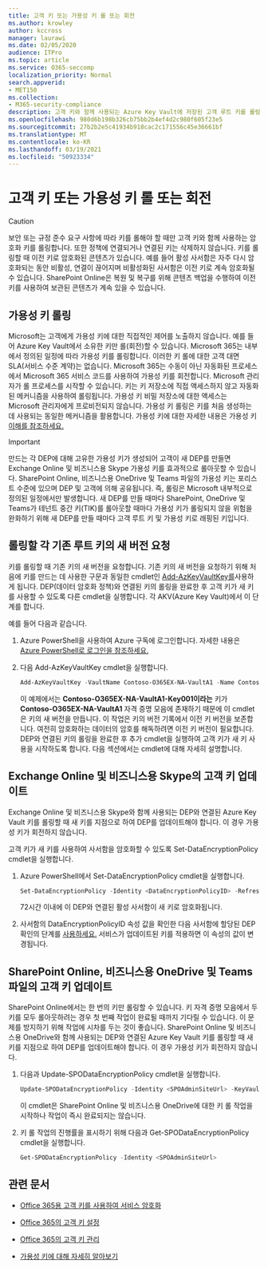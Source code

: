 ```yaml
---
title: 고객 키 또는 가용성 키 롤 또는 회전
ms.author: krowley
author: kccross
manager: laurawi
ms.date: 02/05/2020
audience: ITPro
ms.topic: article
ms.service: O365-seccomp
localization_priority: Normal
search.appverid:
- MET150
ms.collection:
- M365-security-compliance
description: 고객 키와 함께 사용되는 Azure Key Vault에 저장된 고객 루트 키를 롤링하는 방법을 설명합니다. 서비스에는 Exchange Online, 비즈니스용 Skype, SharePoint Online, 비즈니스용 OneDrive 및 Teams 파일이 포함됩니다.
ms.openlocfilehash: 980d6b198b326cb75bb2b4ef4d2c980f605f23e5
ms.sourcegitcommit: 27b2b2e5c41934b918cac2c171556c45e36661bf
ms.translationtype: MT
ms.contentlocale: ko-KR
ms.lasthandoff: 03/19/2021
ms.locfileid: "50923334"
---
```

# <a name="roll-or-rotate-a-customer-key-or-an-availability-key"></a>고객 키 또는 가용성 키 롤 또는 회전

> [!CAUTION]
> 보안 또는 규정 준수 요구 사항에 따라 키를 롤해야 할 때만 고객 키와 함께 사용하는 암호화 키를 롤링합니다. 또한 정책에 연결되거나 연결된 키는 삭제하지 않습니다. 키를 롤링할 때 이전 키로 암호화된 콘텐츠가 있습니다. 예를 들어 활성 사서함은 자주 다시 암호화되는 동안 비활성, 연결이 끊어지며 비활성화된 사서함은 이전 키로 계속 암호화될 수 있습니다. SharePoint Online은 복원 및 복구를 위해 콘텐츠 백업을 수행하여 이전 키를 사용하여 보관된 콘텐츠가 계속 있을 수 있습니다.

## <a name="about-rolling-the-availability-key"></a>가용성 키 롤링

Microsoft는 고객에게 가용성 키에 대한 직접적인 제어를 노출하지 않습니다. 예를 들어 Azure Key Vault에서 소유한 키만 롤(회전)할 수 있습니다. Microsoft 365는 내부에서 정의된 일정에 따라 가용성 키를 롤링합니다. 이러한 키 롤에 대한 고객 대면 SLA(서비스 수준 계약)는 없습니다. Microsoft 365는 수동이 아닌 자동화된 프로세스에서 Microsoft 365 서비스 코드를 사용하여 가용성 키를 회전합니다. Microsoft 관리자가 롤 프로세스를 시작할 수 있습니다. 키는 키 저장소에 직접 액세스하지 않고 자동화된 메커니즘을 사용하여 롤링됩니다. 가용성 키 비밀 저장소에 대한 액세스는 Microsoft 관리자에게 프로비전되지 않습니다. 가용성 키 롤링은 키를 처음 생성하는 데 사용되는 동일한 메커니즘을 활용합니다. 가용성 키에 대한 자세한 내용은 가용성 키 [이해를 참조하세요.](customer-key-availability-key-understand.md)

> [!IMPORTANT]
> 만드는 각 DEP에 대해 고유한 가용성 키가 생성되어 고객이 새 DEP를 만들면 Exchange Online 및 비즈니스용 Skype 가용성 키를 효과적으로 롤아웃할 수 있습니다. SharePoint Online, 비즈니스용 OneDrive 및 Teams 파일의 가용성 키는 포리스트 수준에 있으며 DEP 및 고객에 의해 공유됩니다. 즉, 롤링은 Microsoft 내부적으로 정의된 일정에서만 발생합니다. 새 DEP를 만들 때마다 SharePoint, OneDrive 및 Teams가 테넌트 중간 키(TIK)를 롤아웃할 때마다 가용성 키가 롤링되지 않을 위험을 완화하기 위해 새 DEP를 만들 때마다 고객 루트 키 및 가용성 키로 래핑된 키입니다.

## <a name="request-a-new-version-of-each-existing-root-key-you-want-to-roll"></a>롤링할 각 기존 루트 키의 새 버전 요청

키를 롤링할 때 기존 키의 새 버전을 요청합니다. 기존 키의 새 버전을 요청하기 위해 처음에 키를 만드는 데 사용한 구문과 동일한 cmdlet인 [Add-AzKeyVaultKey를](/powershell/module/az.keyvault/add-azkeyvaultkey)사용하게 됩니다. DEP(데이터 암호화 정책)와 연결된 키의 롤링을 완료한 후 고객 키가 새 키를 사용할 수 있도록 다른 cmdlet을 실행합니다. 각 AKV(Azure Key Vault)에서 이 단계를 합니다.

예를 들어 다음과 같습니다.

1. Azure PowerShell을 사용하여 Azure 구독에 로그인합니다. 자세한 내용은 [Azure PowerShell로 로그인을 참조하세요.](/powershell/azure/authenticate-azureps)

2. 다음 Add-AzKeyVaultKey cmdlet을 실행합니다.

   ```powershell
   Add-AzKeyVaultKey -VaultName Contoso-O365EX-NA-VaultA1 -Name Contoso-O365EX-NA-VaultA1-Key001 -Destination HSM -KeyOps @('wrapKey','unwrapKey') -NotBefore (Get-Date -Date "12/27/2016 12:01 AM")
   ```

   이 예제에서는 **Contoso-O365EX-NA-VaultA1-Key001이라는** 키가 **Contoso-O365EX-NA-VaultA1** 자격 증명 모음에 존재하기 때문에 이 cmdlet은 키의 새 버전을 만듭니다. 이 작업은 키의 버전 기록에서 이전 키 버전을 보존합니다. 여전히 암호화하는 데이터의 암호를 해독하려면 이전 키 버전이 필요합니다. DEP와 연결된 키의 롤링을 완료한 후 추가 cmdlet을 실행하여 고객 키가 새 키 사용을 시작하도록 합니다. 다음 섹션에서는 cmdlet에 대해 자세히 설명합니다.
  
## <a name="update-the-customer-key-for-exchange-online-and-skype-for-business"></a>Exchange Online 및 비즈니스용 Skype의 고객 키 업데이트

Exchange Online 및 비즈니스용 Skype와 함께 사용되는 DEP와 연결된 Azure Key Vault 키를 롤링할 때 새 키를 지점으로 하여 DEP를 업데이트해야 합니다. 이 경우 가용성 키가 회전하지 않습니다.

고객 키가 새 키를 사용하여 사서함을 암호화할 수 있도록 Set-DataEncryptionPolicy cmdlet을 실행합니다.

1. Azure PowerShell에서 Set-DataEncryptionPolicy cmdlet을 실행합니다.
  
   ```powershell
   Set-DataEncryptionPolicy -Identity <DataEncryptionPolicyID> -Refresh
   ```

   72시간 이내에 이 DEP와 연결된 활성 사서함이 새 키로 암호화됩니다.

2. 사서함의 DataEncryptionPolicyID 속성 값을 확인한 다음 사서함에 할당된 DEP 확인의 단계를 [사용하세요.](customer-key-manage.md#determine-the-dep-assigned-to-a-mailbox) 서비스가 업데이트된 키를 적용하면 이 속성의 값이 변경됩니다.
  
## <a name="update-the-customer-key-for-sharepoint-online-onedrive-for-business-and-teams-files"></a>SharePoint Online, 비즈니스용 OneDrive 및 Teams 파일의 고객 키 업데이트

SharePoint Online에서는 한 번의 키만 롤링할 수 있습니다. 키 자격 증명 모음에서 두 키를 모두 롤아웃하려는 경우 첫 번째 작업이 완료될 때까지 기다릴 수 있습니다. 이 문제를 방지하기 위해 작업에 시차를 두는 것이 좋습니다. SharePoint Online 및 비즈니스용 OneDrive와 함께 사용되는 DEP와 연결된 Azure Key Vault 키를 롤링할 때 새 키를 지점으로 하여 DEP를 업데이트해야 합니다. 이 경우 가용성 키가 회전하지 않습니다.

1. 다음과 Update-SPODataEncryptionPolicy cmdlet을 실행합니다.
  
   ```powershell
   Update-SPODataEncryptionPolicy -Identity <SPOAdminSiteUrl> -KeyVaultName <ReplacementKeyVaultName> -KeyName <ReplacementKeyName> -KeyVersion <ReplacementKeyVersion> -KeyType <Primary | Secondary>
   ```

   이 cmdlet은 SharePoint Online 및 비즈니스용 OneDrive에 대한 키 롤 작업을 시작하나 작업이 즉시 완료되지는 않습니다.

2. 키 롤 작업의 진행률을 표시하기 위해 다음과 Get-SPODataEncryptionPolicy cmdlet을 실행합니다.

   ```powershell
   Get-SPODataEncryptionPolicy -Identity <SPOAdminSiteUrl>
   ```

## <a name="related-articles"></a>관련 문서

- [Office 365용 고객 키를 사용하여 서비스 암호화](customer-key-overview.md)

- [Office 365의 고객 키 설정](customer-key-set-up.md)

- [Office 365의 고객 키 관리](customer-key-manage.md)

- [가용성 키에 대해 자세히 알아보기](customer-key-availability-key-understand.md)